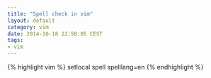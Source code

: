 ```yaml
---
title: "Spell check in vim"
layout: default
category: vim
date: 2014-10-18 22:50:05 CEST
tags:
- vim
---
```

{% highlight vim %}
setlocal spell spelllang=en
{% endhighlight %}
